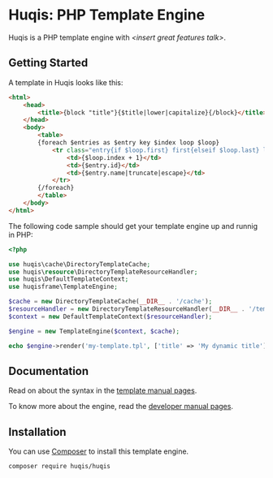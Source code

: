 # Huqis: PHP Template Engine

Huqis is a PHP template engine with _&lt;insert great features talk&gt;_.

## Getting Started

A template in Huqis looks like this:

```html
<html>
    <head>
        <title>{block "title"}{$title|lower|capitalize}{/block}</title>
    </head>
    <body>
        <table>
        {foreach $entries as $entry key $index loop $loop}
            <tr class="entry{if $loop.first} first{elseif $loop.last} last{/if}">
                <td>{$loop.index + 1}</td>
                <td>{$entry.id}</td>
                <td>{$entry.name|truncate|escape}</td>
            </tr>
        {/foreach}
        </table>
    </body>
</html>
```

The following code sample should get your template engine up and runnig in PHP:

```php
<?php

use huqis\cache\DirectoryTemplateCache;
use huqis\resource\DirectoryTemplateResourceHandler;
use huqis\DefaultTemplateContext;
use huqisframe\TemplateEngine;

$cache = new DirectoryTemplateCache(__DIR__ . '/cache');
$resourceHandler = new DirectoryTemplateResourceHandler(__DIR__ . '/templates');
$context = new DefaultTemplateContext($resourceHandler);

$engine = new TemplateEngine($context, $cache);

echo $engine->render('my-template.tpl', ['title' => 'My dynamic title']);
```

## Documentation

Read on about the syntax in the [template manual pages](manual/syntax.md).

To know more about the engine, read the [developer manual pages](manual/engine.md).


## Installation

You can use [Composer](http://getcomposer.org) to install this template engine.

```
composer require huqis/huqis
```
